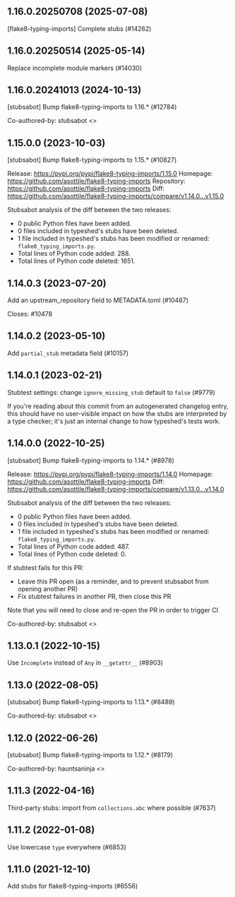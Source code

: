 ## 1.16.0.20250708 (2025-07-08)

[flake8-typing-imports] Complete stubs (#14262)

## 1.16.0.20250514 (2025-05-14)

Replace incomplete module markers (#14030)

## 1.16.0.20241013 (2024-10-13)

[stubsabot] Bump flake8-typing-imports to 1.16.* (#12784)

Co-authored-by: stubsabot <>

## 1.15.0.0 (2023-10-03)

[stubsabot] Bump flake8-typing-imports to 1.15.* (#10827)

Release: https://pypi.org/pypi/flake8-typing-imports/1.15.0
Homepage: https://github.com/asottile/flake8-typing-imports
Repository: https://github.com/asottile/flake8-typing-imports
Diff: https://github.com/asottile/flake8-typing-imports/compare/v1.14.0...v1.15.0

Stubsabot analysis of the diff between the two releases:
 - 0 public Python files have been added.
 - 0 files included in typeshed's stubs have been deleted.
 - 1 file included in typeshed's stubs has been modified or renamed: `flake8_typing_imports.py`.
 - Total lines of Python code added: 288.
 - Total lines of Python code deleted: 1651.

## 1.14.0.3 (2023-07-20)

Add an upstream_repository field to METADATA.toml (#10487)

Closes: #10478

## 1.14.0.2 (2023-05-10)

Add `partial_stub` metadata field (#10157)

## 1.14.0.1 (2023-02-21)

Stubtest settings: change `ignore_missing_stub` default to `false` (#9779)

If you're reading about this commit from an autogenerated changelog entry, this should have no user-visible impact on how the stubs are interpreted by a type checker; it's just an internal change to how typeshed's tests work.

## 1.14.0.0 (2022-10-25)

[stubsabot] Bump flake8-typing-imports to 1.14.* (#8978)

Release: https://pypi.org/pypi/flake8-typing-imports/1.14.0
Homepage: https://github.com/asottile/flake8-typing-imports
Diff: https://github.com/asottile/flake8-typing-imports/compare/v1.13.0...v1.14.0

Stubsabot analysis of the diff between the two releases:
 - 0 public Python files have been added.
 - 0 files included in typeshed's stubs have been deleted.
 - 1 file included in typeshed's stubs has been modified or renamed: `flake8_typing_imports.py`.
 - Total lines of Python code added: 487.
 - Total lines of Python code deleted: 0.

If stubtest fails for this PR:
- Leave this PR open (as a reminder, and to prevent stubsabot from opening another PR)
- Fix stubtest failures in another PR, then close this PR

Note that you will need to close and re-open the PR in order to trigger CI

Co-authored-by: stubsabot <>

## 1.13.0.1 (2022-10-15)

Use `Incomplete` instead of `Any` in `__getattr__` (#8903)

## 1.13.0 (2022-08-05)

[stubsabot] Bump flake8-typing-imports to 1.13.* (#8489)

Co-authored-by: stubsabot <>

## 1.12.0 (2022-06-26)

[stubsabot] Bump flake8-typing-imports to 1.12.* (#8179)

Co-authored-by: hauntsaninja <>

## 1.11.3 (2022-04-16)

Third-party stubs: import from `collections.abc` where possible (#7637)

## 1.11.2 (2022-01-08)

Use lowercase `type` everywhere (#6853)

## 1.11.0 (2021-12-10)

Add stubs for flake8-typing-imports (#6556)

